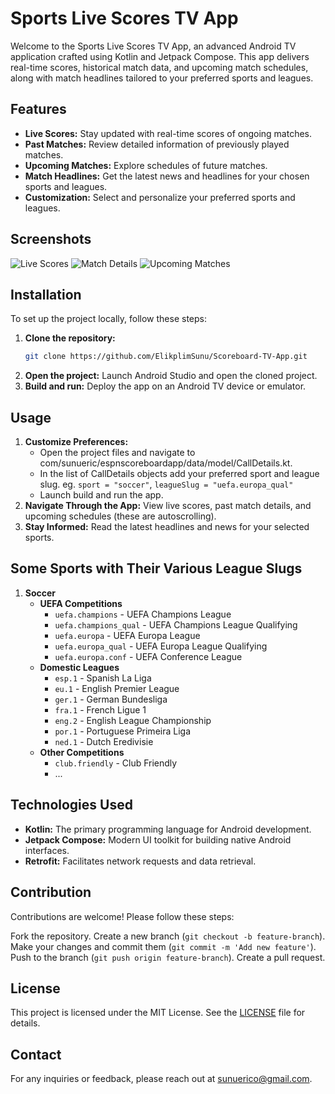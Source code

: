 # Sports Live Scores TV App

Welcome to the Sports Live Scores TV App, an advanced Android TV application crafted using Kotlin and Jetpack Compose. This app delivers real-time scores, historical match data, and upcoming match schedules, along with match headlines tailored to your preferred sports and leagues.

## Features

- **Live Scores:** Stay updated with real-time scores of ongoing matches.
- **Past Matches:** Review detailed information of previously played matches.
- **Upcoming Matches:** Explore schedules of future matches.
- **Match Headlines:** Get the latest news and headlines for your chosen sports and leagues.
- **Customization:** Select and personalize your preferred sports and leagues.

## Screenshots

![Live Scores](path/to/live_scores_screenshot.png)
![Match Details](path/to/match_details_screenshot.png)
![Upcoming Matches](path/to/upcoming_matches_screenshot.png)

## Installation

To set up the project locally, follow these steps:

1. **Clone the repository:**
    ```sh
    git clone https://github.com/ElikplimSunu/Scoreboard-TV-App.git
    ```
2. **Open the project:** Launch Android Studio and open the cloned project.
3. **Build and run:** Deploy the app on an Android TV device or emulator.

## Usage

1. **Customize Preferences:**
   - Open the project files and navigate to com/sunueric/espnscoreboardapp/data/model/CallDetails.kt.
   - In the list of CallDetails objects add your preferred sport and league slug. eg. `sport = "soccer"`, `leagueSlug = "uefa.europa_qual"`
   - Launch build and run the app.
3. **Navigate Through the App:** View live scores, past match details, and upcoming schedules (these are autoscrolling).
4. **Stay Informed:** Read the latest headlines and news for your selected sports.

## Some Sports with Their Various League Slugs

1. **Soccer**
   - **UEFA Competitions**
     - `uefa.champions` - UEFA Champions League
     - `uefa.champions_qual` - UEFA Champions League Qualifying
     - `uefa.europa` - UEFA Europa League
     - `uefa.europa_qual` - UEFA Europa League Qualifying
     - `uefa.europa.conf` - UEFA Conference League
   - **Domestic Leagues**
     - `esp.1` - Spanish La Liga
     - `eu.1` - English Premier League
     - `ger.1` - German Bundesliga
     - `fra.1` - French Ligue 1
     - `eng.2` - English League Championship
     - `por.1` - Portuguese Primeira Liga
     - `ned.1` - Dutch Eredivisie
   - **Other Competitions**
     - `club.friendly` - Club Friendly
     - ...

## Technologies Used

- **Kotlin:** The primary programming language for Android development.
- **Jetpack Compose:** Modern UI toolkit for building native Android interfaces.
- **Retrofit:** Facilitates network requests and data retrieval.

## Contribution
Contributions are welcome! Please follow these steps:

Fork the repository.
Create a new branch (`git checkout -b feature-branch`).
Make your changes and commit them (`git commit -m 'Add new feature'`).
Push to the branch (`git push origin feature-branch`).
Create a pull request.

## License
This project is licensed under the MIT License. See the [LICENSE](LICENSE) file for details.

## Contact
For any inquiries or feedback, please reach out at sunuerico@gmail.com.
